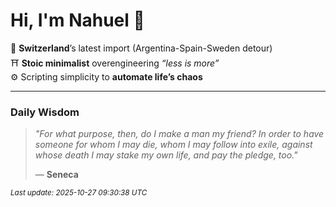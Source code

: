 # Hi, I'm Nahuel :tiger:

📍 **Switzerland**’s latest import (Argentina-Spain-Sweden detour)  
⛩️ **Stoic minimalist** overengineering *“less is more”*  
⚙️ Scripting simplicity to **automate life’s chaos**

---

### Daily Wisdom
> _"For what purpose, then, do I make a man my friend? In order to have someone for whom I may die, whom I may follow into exile, against whose death I may stake my own life, and pay the pledge, too."_  
>
> — **Seneca**

<sub>*Last update: 2025-10-27 09:30:38 UTC*</sub>

